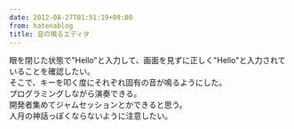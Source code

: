 ```yaml
---
date: 2012-08-27T01:51:19+09:00
from: hatenablog
title: 音の鳴るエディタ
---
```


<p>眼を閉じた状態で"Hello"と入力して、画面を見ずに正しく"Hello"と入力されていることを確認したい。<br>
そこで、キーを叩く度にそれぞれ固有の音が鳴るようにした。<br>
プログラミングしながら演奏できる。<br>
開発者集めてジャムセッションとかできると思う。<br>
人月の神話っぽくならないように注意したい。</p>


